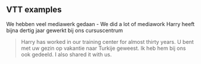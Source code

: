 ## VTT examples
We hebben veel mediawerk gedaan - We did a lot of mediawork
Harry heeft bijna dertig jaar gewerkt bij ons cursuscentrum
> Harry has worked in our training center for almost thirty years.
U bent met uw gezin op vakantie naar Turkije geweest.
Ik heb hem bij ons ook gedeeld.
> I also shared it with us.

